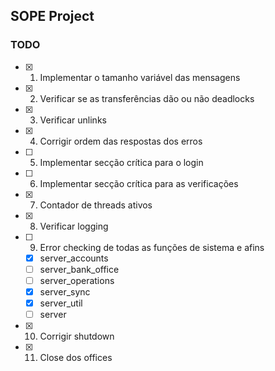## SOPE Project

### TODO

- [x] 1. Implementar o tamanho variável das mensagens
- [x] 2. Verificar se as transferências dão ou não deadlocks
- [x] 3. Verificar unlinks
- [x] 4. Corrigir ordem das respostas dos erros
- [ ] 5. Implementar secção crítica para o login
- [ ] 6. Implementar secção crítica para as verificações
- [x] 7. Contador de threads ativos
- [x] 8. Verificar logging 
- [ ] 9. Error checking de todas as funções de sistema e afins
    - [x] server_accounts
    - [ ] server_bank_office
    - [ ] server_operations
    - [x] server_sync
    - [x] server_util
    - [ ] server
- [x] 10. Corrigir shutdown
- [x] 11. Close dos offices

     
